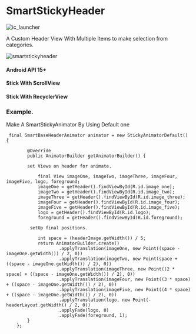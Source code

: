 # SmartStickyHeader

![ic_launcher](https://cloud.githubusercontent.com/assets/11782272/26771640/607f75fe-49dd-11e7-88c1-77389b7b1f46.png)


A Custom Header View With Multiple Items to make selection from categories.


![smartstickyheader](https://cloud.githubusercontent.com/assets/11782272/26771770/d4419b06-49de-11e7-9733-442280175c7c.gif)

#### Android API 15+
#### Stick With ScrollView 
#### Stick With RecyclerView

### Example.

Make A SmartStickyAnimator By Using Default one  

     final SmartBaseHeaderAnimator animator = new StickyAnimatorDefault() {

            @Override
            public AnimatorBuilder getAnimatorBuilder() {
            
            set Views on header for animate.            
            
                final View imageOne, imageTwo, imageThree, imageFour, imageFive, logo, foreground;
                imageOne = getHeader().findViewById(R.id.image_one);
                imageTwo = getHeader().findViewById(R.id.image_two);
                imageThree = getHeader().findViewById(R.id.image_three);
                imageFour = getHeader().findViewById(R.id.image_four);
                imageFive = getHeader().findViewById(R.id.image_five);
                logo = getHeader().findViewById(R.id.logo);
                foreground = getHeader().findViewById(R.id.foreground);

             setUp final positions.

                int space = (headerImage.getWidth()) / 5;
                return AnimatorBuilder.create()
                        .applyTranslation(imageOne, new Point((space - imageOne.getWidth()) / 2, 0))
                        .applyTranslation(imageTwo, new Point(space + ((space - imageOne.getWidth()) / 2), 0))
                        .applyTranslation(imageThree, new Point((2 * space) + ((space - imageOne.getWidth()) / 2), 0))
                        .applyTranslation(imageFour, new Point((3 * space) + ((space - imageOne.getWidth()) / 2), 0))
                        .applyTranslation(imageFive, new Point((4 * space) + ((space - imageOne.getWidth()) / 2), 0))
                        .applyTranslation(logo, new Point(-headerLayout.getWidth() / 2, 0))
                        .applyFade(logo, 0)
                        .applyFade(foreground, 1);
            }
        };
